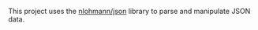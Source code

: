This project uses the [nlohmann/json](https://github.com/nlohmann/json) library to parse and manipulate JSON data.
